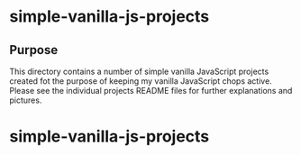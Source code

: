 # simple-vanilla-js-projects

## Purpose

This directory contains a number of simple vanilla JavaScript projects created fot the purpose of keeping my vanilla JavaScript chops active. Please see the individual projects README files for further explanations and pictures.
# simple-vanilla-js-projects

